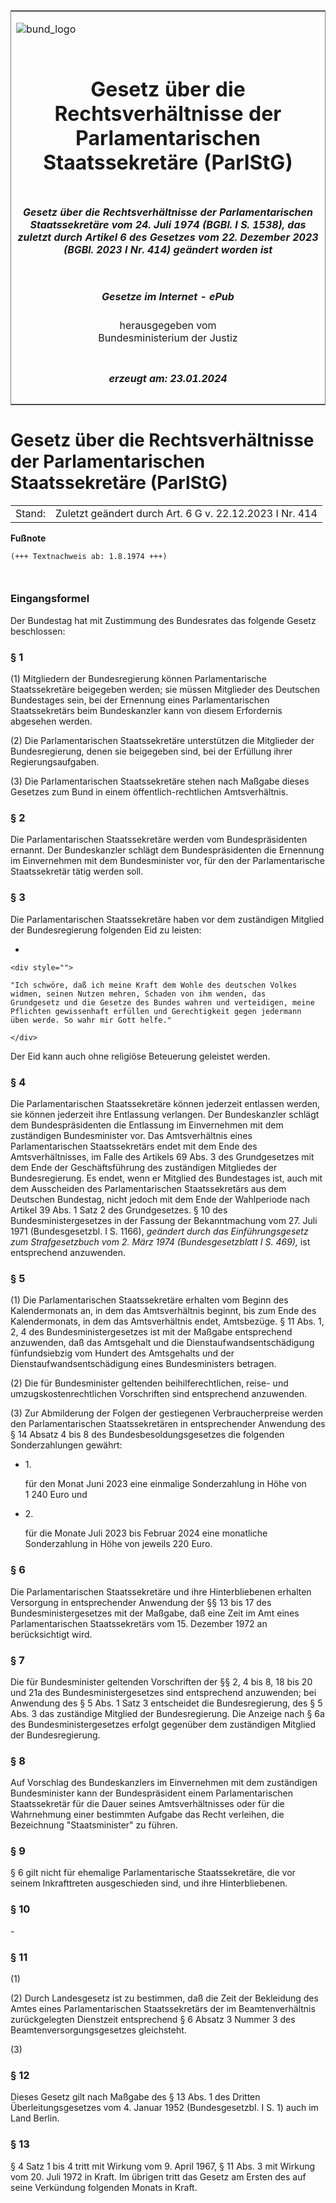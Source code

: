 <span id="DECKBLATT.html"></span>

<table border="0" frame="border" width="100%">

<tr valign="top">

<td align="left">

![bund\_logo](BfJ_2021_Web_de_de.gif)

</td>

<td align="right">

 

</td>

</tr>

<tr align="center" valign="middle">

<td colspan="2">

# Gesetz über die Rechtsverhältnisse der Parlamentarischen Staatssekretäre (ParlStG)

</td>

</tr>

<tr align="center" valign="middle">

<td colspan="2">

##### Gesetz über die Rechtsverhältnisse der Parlamentarischen Staatssekretäre vom 24. Juli 1974 (BGBl. I S. 1538), das zuletzt durch Artikel 6 des Gesetzes vom 22. Dezember 2023 (BGBl. 2023 I Nr. 414) geändert worden ist

</td>

</tr>

<tr align="center" valign="middle">

<td colspan="2">

  
  

##### Gesetze im Internet - ePub  
  
herausgegeben vom  
Bundesministerium der Justiz

</td>

</tr>

<tr align="center" valign="bottom">

<td colspan="2">

  
  

##### erzeugt am: 23.01.2024

</td>

</tr>

</table>

<span id="BJNR015380974.html"></span>

# Gesetz über die Rechtsverhältnisse der Parlamentarischen Staatssekretäre (ParlStG)

<div>

<div class="jnhtml">

|        |                                                         |
| ------ | ------------------------------------------------------- |
| Stand: | Zuletzt geändert durch Art. 6 G v. 22.12.2023 I Nr. 414 |

</div>

</div>

<div>

  
**Fußnote**

<div class="jnhtml">

<div>

<div class="jurAbsatz">

  

``` 
(+++ Textnachweis ab: 1.8.1974 +++)

 
```

</div>

</div>

</div>

</div>

<span id="BJNR015380974BJNE000100311.html"></span>

### Eingangsformel  

<div>

<div class="jnhtml">

<div>

<div class="jurAbsatz">

Der Bundestag hat mit Zustimmung des Bundesrates das folgende Gesetz
beschlossen:

</div>

</div>

</div>

</div>

<span id="BJNR015380974BJNE000201307.html"></span>

### § 1  

<div>

<div class="jnhtml">

<div>

<div class="jurAbsatz">

(1) Mitgliedern der Bundesregierung können Parlamentarische
Staatssekretäre beigegeben werden; sie müssen Mitglieder des Deutschen
Bundestages sein, bei der Ernennung eines Parlamentarischen
Staatssekretärs beim Bundeskanzler kann von diesem Erfordernis
abgesehen werden.

</div>

<div class="jurAbsatz">

(2) Die Parlamentarischen Staatssekretäre unterstützen die Mitglieder
der Bundesregierung, denen sie beigegeben sind, bei der Erfüllung ihrer
Regierungsaufgaben.

</div>

<div class="jurAbsatz">

(3) Die Parlamentarischen Staatssekretäre stehen nach Maßgabe dieses
Gesetzes zum Bund in einem öffentlich-rechtlichen Amtsverhältnis.

</div>

</div>

</div>

</div>

<span id="BJNR015380974BJNE000300311.html"></span>

### § 2  

<div>

<div class="jnhtml">

<div>

<div class="jurAbsatz">

Die Parlamentarischen Staatssekretäre werden vom Bundespräsidenten
ernannt. Der Bundeskanzler schlägt dem Bundespräsidenten die Ernennung
im Einvernehmen mit dem Bundesminister vor, für den der Parlamentarische
Staatssekretär tätig werden soll.

</div>

</div>

</div>

</div>

<span id="BJNR015380974BJNE000400311.html"></span>

### § 3  

<div>

<div class="jnhtml">

<div>

<div class="jurAbsatz">

Die Parlamentarischen Staatssekretäre haben vor dem zuständigen Mitglied
der Bundesregierung folgenden Eid zu leisten:

  - 
    
    <div style="">
    
    "Ich schwöre, daß ich meine Kraft dem Wohle des deutschen Volkes
    widmen, seinen Nutzen mehren, Schaden von ihm wenden, das
    Grundgesetz und die Gesetze des Bundes wahren und verteidigen, meine
    Pflichten gewissenhaft erfüllen und Gerechtigkeit gegen jedermann
    üben werde. So wahr mir Gott helfe."
    
    </div>

Der Eid kann auch ohne religiöse Beteuerung geleistet werden.

</div>

</div>

</div>

</div>

<span id="BJNR015380974BJNE000501307.html"></span>

### § 4  

<div>

<div class="jnhtml">

<div>

<div class="jurAbsatz">

Die Parlamentarischen Staatssekretäre können jederzeit entlassen werden,
sie können jederzeit ihre Entlassung verlangen. Der Bundeskanzler
schlägt dem Bundespräsidenten die Entlassung im Einvernehmen mit dem
zuständigen Bundesminister vor. Das Amtsverhältnis eines
Parlamentarischen Staatssekretärs endet mit dem Ende des
Amtsverhältnisses, im Falle des Artikels 69 Abs. 3 des Grundgesetzes
mit dem Ende der Geschäftsführung des zuständigen Mitgliedes der
Bundesregierung. Es endet, wenn er Mitglied des Bundestages ist, auch
mit dem Ausscheiden des Parlamentarischen Staatssekretärs aus dem
Deutschen Bundestag, nicht jedoch mit dem Ende der Wahlperiode nach
Artikel 39 Abs. 1 Satz 2 des Grundgesetzes. § 10 des
Bundesministergesetzes in der Fassung der Bekanntmachung vom 27. Juli
1971 (Bundesgesetzbl. I S. 1166),
<span style="font-style:italic;">geändert durch das Einführungsgesetz
zum Strafgesetzbuch vom 2. März 1974 (Bundesgesetzblatt I S.
469),</span> ist entsprechend anzuwenden.

</div>

</div>

</div>

</div>

<span id="BJNR015380974BJNE000602377.html"></span>

### § 5  

<div>

<div class="jnhtml">

<div>

<div class="jurAbsatz">

(1) Die Parlamentarischen Staatssekretäre erhalten vom Beginn des
Kalendermonats an, in dem das Amtsverhältnis beginnt, bis zum Ende des
Kalendermonats, in dem das Amtsverhältnis endet, Amtsbezüge. § 11 Abs.
1, 2, 4 des Bundesministergesetzes ist mit der Maßgabe entsprechend
anzuwenden, daß das Amtsgehalt und die Dienstaufwandsentschädigung
fünfundsiebzig vom Hundert des Amtsgehalts und der
Dienstaufwandsentschädigung eines Bundesministers betragen.

</div>

<div class="jurAbsatz">

(2) Die für Bundesminister geltenden beihilferechtlichen, reise- und
umzugskostenrechtlichen Vorschriften sind entsprechend anzuwenden.

</div>

<div class="jurAbsatz">

(3) Zur Abmilderung der Folgen der gestiegenen Verbraucherpreise werden
den Parlamentarischen Staatssekretären in entsprechender Anwendung des §
14 Absatz 4 bis 8 des Bundesbesoldungsgesetzes die folgenden
Sonderzahlungen gewährt:

  - 1\.
    
    <div style="">
    
    für den Monat Juni 2023 eine einmalige Sonderzahlung in Höhe von
    1 240 Euro und
    
    </div>

  - 2\.
    
    <div style="">
    
    für die Monate Juli 2023 bis Februar 2024 eine monatliche
    Sonderzahlung in Höhe von jeweils 220 Euro.
    
    </div>

</div>

</div>

</div>

</div>

<span id="BJNR015380974BJNE000700311.html"></span>

### § 6  

<div>

<div class="jnhtml">

<div>

<div class="jurAbsatz">

Die Parlamentarischen Staatssekretäre und ihre Hinterbliebenen erhalten
Versorgung in entsprechender Anwendung der §§ 13 bis 17 des
Bundesministergesetzes mit der Maßgabe, daß eine Zeit im Amt eines
Parlamentarischen Staatssekretärs vom 15. Dezember 1972 an
berücksichtigt wird.

</div>

</div>

</div>

</div>

<span id="BJNR015380974BJNE000802377.html"></span>

### § 7  

<div>

<div class="jnhtml">

<div>

<div class="jurAbsatz">

Die für Bundesminister geltenden Vorschriften der §§ 2, 4 bis 8, 18 bis
20 und 21a des Bundesministergesetzes sind entsprechend anzuwenden; bei
Anwendung des § 5 Abs. 1 Satz 3 entscheidet die Bundesregierung, des § 5
Abs. 3 das zuständige Mitglied der Bundesregierung. Die Anzeige nach §
6a des Bundesministergesetzes erfolgt gegenüber dem zuständigen Mitglied
der Bundesregierung.

</div>

</div>

</div>

</div>

<span id="BJNR015380974BJNE000900311.html"></span>

### § 8  

<div>

<div class="jnhtml">

<div>

<div class="jurAbsatz">

Auf Vorschlag des Bundeskanzlers im Einvernehmen mit dem zuständigen
Bundesminister kann der Bundespräsident einem Parlamentarischen
Staatssekretär für die Dauer seines Amtsverhältnisses oder für die
Wahrnehmung einer bestimmten Aufgabe das Recht verleihen, die
Bezeichnung "Staatsminister" zu führen.

</div>

</div>

</div>

</div>

<span id="BJNR015380974BJNE001000311.html"></span>

### § 9  

<div>

<div class="jnhtml">

<div>

<div class="jurAbsatz">

§ 6 gilt nicht für ehemalige Parlamentarische Staatssekretäre, die vor
seinem Inkrafttreten ausgeschieden sind, und ihre Hinterbliebenen.

</div>

</div>

</div>

</div>

<span id="BJNR015380974BJNE001100311.html"></span>

### § 10  

<div>

<div class="jnhtml">

<div>

<div class="jurAbsatz">

\-

</div>

</div>

</div>

</div>

<span id="BJNR015380974BJNE001201377.html"></span>

### § 11  

<div>

<div class="jnhtml">

<div>

<div class="jurAbsatz">

(1)

</div>

<div class="jurAbsatz">

(2) Durch Landesgesetz ist zu bestimmen, daß die Zeit der Bekleidung des
Amtes eines Parlamentarischen Staatssekretärs der im Beamtenverhältnis
zurückgelegten Dienstzeit entsprechend § 6 Absatz 3 Nummer 3 des
Beamtenversorgungsgesetzes gleichsteht.

</div>

<div class="jurAbsatz">

(3)

</div>

</div>

</div>

</div>

<span id="BJNR015380974BJNE001300311.html"></span>

### § 12  

<div>

<div class="jnhtml">

<div>

<div class="jurAbsatz">

Dieses Gesetz gilt nach Maßgabe des § 13 Abs. 1 des Dritten
Überleitungsgesetzes vom 4. Januar 1952 (Bundesgesetzbl. I S. 1) auch
im Land Berlin.

</div>

</div>

</div>

</div>

<span id="BJNR015380974BJNE001400311.html"></span>

### § 13  

<div>

<div class="jnhtml">

<div>

<div class="jurAbsatz">

§ 4 Satz 1 bis 4 tritt mit Wirkung vom 9. April 1967, § 11 Abs. 3 mit
Wirkung vom 20. Juli 1972 in Kraft. Im übrigen tritt das Gesetz am
Ersten des auf seine Verkündung folgenden Monats in Kraft.

</div>

</div>

</div>

</div>
